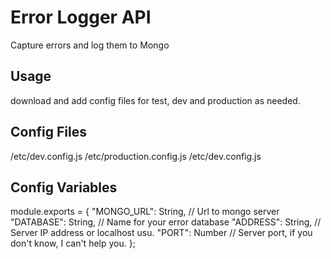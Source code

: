 # Error Logger API
Capture errors and log them to Mongo

## Usage
download and add config files for test, dev and production as needed.

## Config Files
/etc/dev.config.js
/etc/production.config.js
/etc/dev.config.js

## Config Variables
module.exports = {
  "MONGO_URL": String, // Url to mongo server
  "DATABASE": String,  // Name for your error database
  "ADDRESS": String,   // Server IP address or localhost usu.
  "PORT": Number       // Server port, if you don't know, I can't help you.
};
